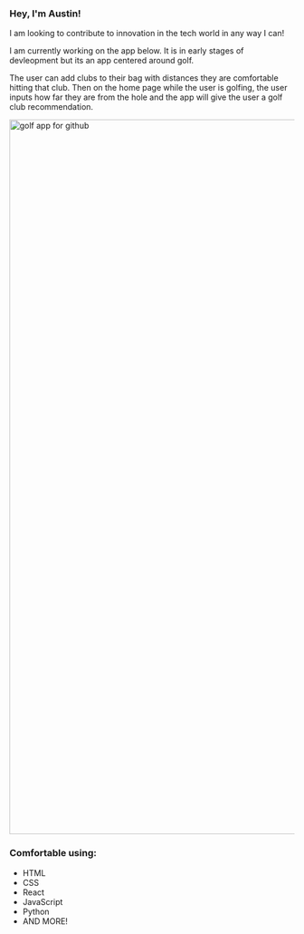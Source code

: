 ### Hey, I'm Austin! 

I am looking to contribute to innovation in the tech world in any way I can!

I am currently working on the app below. It is in early stages of devleopment but its an app centered around golf.

The user can add clubs to their bag with distances they are comfortable hitting that club. Then on the home page while the user is golfing, the user inputs how far they are from the hole and the app will give the user a golf club recommendation. 

<img width="1261" alt="golf app for github" src="https://github.com/austinpendleton/austinpendleton/assets/113260431/532ad66e-c82a-4116-b787-0871637cba77">

### Comfortable using:

* HTML
* CSS
* React
* JavaScript
* Python
* AND MORE!
